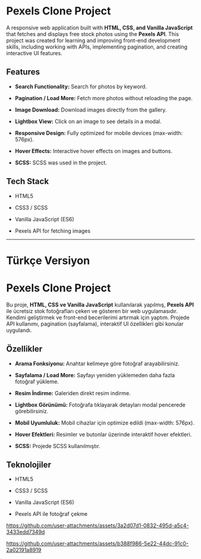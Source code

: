  # Pexels Clone Project

A responsive web application built with **HTML, CSS, and Vanilla JavaScript** that fetches and displays free stock photos using the **Pexels API**. This project was created for learning and improving front-end development skills, including working with APIs, implementing pagination, and creating interactive UI features.

## Features

- **Search Functionality:** Search for photos by keyword.

- **Pagination / Load More:** Fetch more photos without reloading the page.

- **Image Download:** Download images directly from the gallery.
  
- **Lightbox View:** Click on an image to see details in a modal.

- **Responsive Design:** Fully optimized for mobile devices (max-width: 576px).

- **Hover Effects:** Interactive hover effects on images and buttons.

- **SCSS:** SCSS was used in the project.

## Tech Stack

- HTML5
  
- CSS3 / SCSS
  
- Vanilla JavaScript (ES6)
  
- Pexels API for fetching images





-----------------------

# Türkçe Versiyon

# Pexels Clone Project

Bu proje, **HTML, CSS ve Vanilla JavaScript** kullanılarak yapılmış, **Pexels API** ile ücretsiz stok fotoğrafları çeken ve gösteren bir web uygulamasıdır. Kendimi geliştirmek ve front-end becerilerimi artırmak için yaptım. Projede API kullanımı, pagination (sayfalama), interaktif UI özellikleri gibi konular uygulandı.

## Özellikler

- **Arama Fonksiyonu:** Anahtar kelimeye göre fotoğraf arayabilirsiniz.
  
- **Sayfalama / Load More:** Sayfayı yeniden yüklemeden daha fazla fotoğraf yükleme.
  
- **Resim İndirme:** Galeriden direkt resim indirme.
  
- **Lightbox Görünümü:** Fotoğrafa tıklayarak detayları modal pencerede görebilirsiniz.
  
- **Mobil Uyumluluk:** Mobil cihazlar için optimize edildi (max-width: 576px).
  
- **Hover Efektleri:** Resimler ve butonlar üzerinde interaktif hover efektleri.

- **SCSS:** Projede SCSS kullanılmıştır.

## Teknolojiler

- HTML5
  
- CSS3 / SCSS
  
- Vanilla JavaScript (ES6)
  
- Pexels API ile fotoğraf çekme








https://github.com/user-attachments/assets/3a2d07d1-0832-495d-a5c4-3433edd7349d






https://github.com/user-attachments/assets/b388f986-5e22-44dc-91c0-2a02191a8919


